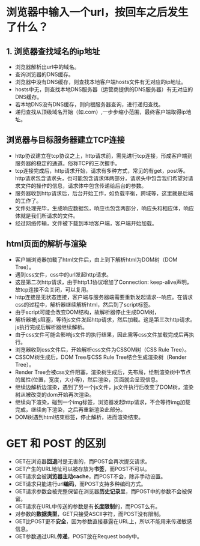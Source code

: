 # 浏览器中输入一个url，按回车之后发生了什么？


## 1. 浏览器查找域名的ip地址

- 浏览器解析出url中的域名。
- 查询浏览器的DNS缓存。
- 浏览器中没有DNS缓存，则查找本地客户端hosts文件有无对应的ip地址。
- hosts中无，则查找本地DNS服务器（运营商提供的DNS服务器）有无对应的DNS缓存。
- 若本地DNS没有DNS缓存，则向根服务器查询，进行递归查找。
- 递归查找从顶级域名开始（如.com）,一步步缩小范围，最终客户端取得ip地址。

## 浏览器与目标服务器建立TCP连接

- http协议建立在tcp协议之上，http请求前，需先进行tcp连接，形成客户端到服务器的稳定的通道。俗称TCP的三次握手。
- tcp连接完成后，http请求开始，请求有多种方式，常见的有get，post等。http请求包含请求头，也可能包含请求体两部分，请求头中包含我们希望对请求文件的操作的信息，请求体中包含传递给后台的参数。
- 服务器收到http请求后，后台开始工作，如负载平衡，跨域等，这里就是后端的工作了。
- 文件处理完毕，生成响应数据包，响应也包含两部分，响应头和相应体，响应体就是我们所请求的文件。
- 经过网络传输，文件被下载到本地客户端，客户端开始加载。

## html页面的解析与渲染

- 客户端浏览器加载了html文件后，由上到下解析html为DOM树（DOM Tree）。
- 遇到css文件，css中的url发起http请求。
- 这是第二次http请求，由于http1.1协议增加了Connection: keep-alive声明，故tcp连接不会关闭，可以复用。
- http连接是无状态连接，客户端与服务器端需要重新发起请求--响应。在请求css的过程中，解析器继续解析html，然后到了script标签。
- 由于script可能会改变DOM结构，故解析器停止生成DOM树，
- 解析器被js阻塞，等待js文件发起http请求，然后加载。这是第三次http请求。js执行完成后解析器继续解析。
- 由于css文件可能会影响js文件的执行结果，因此需等css文件加载完成后再执行。
- 浏览器收到css文件后，开始解析css文件为CSSOM树（CSS Rule Tree）。
- CSSOM树生成后，DOM Tree与CSS Rule Tree结合生成渲染树（Render Tree）。
- Render Tree会被css文件阻塞，渲染树生成后，先布局，绘制渲染树中节点的属性(位置，宽度，大小等)，然后渲染，页面就会呈现信息。
- 继续边解析边渲染，遇到了另一个js文件，js文件执行后改变了DOM树，渲染树从被改变的dom开始再次渲染。
- 继续向下渲染，碰到一个img标签，浏览器发起http请求，不会等待img加载完成，继续向下渲染，之后再重新渲染此部分。
- DOM树遇到html结束标签，停止解析，进而渲染结束。


# GET 和 POST 的区别

- GET在浏览器**回退**时是无害的，而POST会再次提交请求。
- GET产生的URL地址可以被存放为**书签**，而POST不可以。
- GET请求会被**浏览器主动cache**，而POST不会，除非手动设置。
- GET请求只能进行url**编码**，而POST支持多种编码方式。
- GET请求参数会被完整保留在浏览器**历史记录**里，而POST中的参数不会被保留。
- GET请求在URL中传送的参数是有**长度限制**的，而POST么有。
- 对参数的**数据类型**，GET只接受ASCII字符，而POST没有限制。
- GET比POST更不**安全**，因为参数直接暴露在URL上，所以不能用来传递敏感信息。
- GET参数通过URL**传递**，POST放在Request body中。
